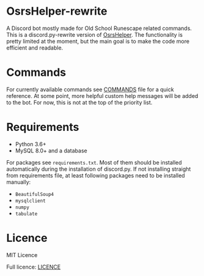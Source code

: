 # OsrsHelper-rewrite
A Discord bot mostly made for Old School Runescape related commands. This is a discord.py-rewrite version of 
[OsrsHelper](https://github.com/Visperi/OsrsHelper). The functionality is pretty limited at the moment, but the main 
goal is to make the code more efficient and readable.

# Commands
For currently available commands see [COMMANDS](COMMANDS.md) file for a quick reference. At some point, more helpful 
custom help messages will be added to the bot. For now, this is not at the top of the priority list.

# Requirements
- Python 3.6+
- MySQL 8.0+ and a database

For packages see `requirements.txt`. Most of them should be installed automatically during the installation of 
discord.py. If not installing straight from requirements file, at least following packages need to be installed 
manually:

- `BeautifulSoup4`
- `mysqlclient`
- `numpy`
- `tabulate`

# Licence
MIT Licence

Full licence: [LICENCE](/LICENCE)
